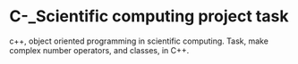 # C-_Scientific computing project task 
c++, object oriented programming in scientific computing. Task, make complex number operators, and classes, in C++. 

